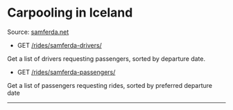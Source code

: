 # Carpooling in Iceland

Source: [samferda.net](http://samferda.net)

- GET [/rides/samferda-drivers/](https://apis.is/rides/samferda-drivers/)

Get a list of drivers requesting passengers, sorted by departure date.

- GET [/rides/samferda-passengers/](https://apis.is/rides/samferda-passengers/)

Get a list of passengers requesting rides, sorted by preferred departure date

---
